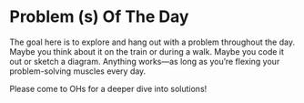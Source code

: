 # Problem (s) Of The Day

The goal here is to explore and hang out with a problem throughout the day. Maybe you think about it on the train or during a walk. Maybe you code it out or sketch a diagram. Anything works—as long as you’re flexing your problem-solving muscles every day.

Please come to OHs for a deeper dive into solutions! 